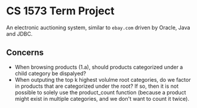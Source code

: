 # CS 1573 Term Project

An electronic auctioning system, similar to `ebay.com` driven by Oracle, Java and JDBC.

## Concerns

* When browsing products (1.a), should products categorized under a child category be dispalyed?
* When outputing the top k highest volulme root categories, do we factor in products that are categorized under the root? If so, then it is not possible to solely use the product_count function (because a product might exist in multiple categories, and we don't want to count it twice).
